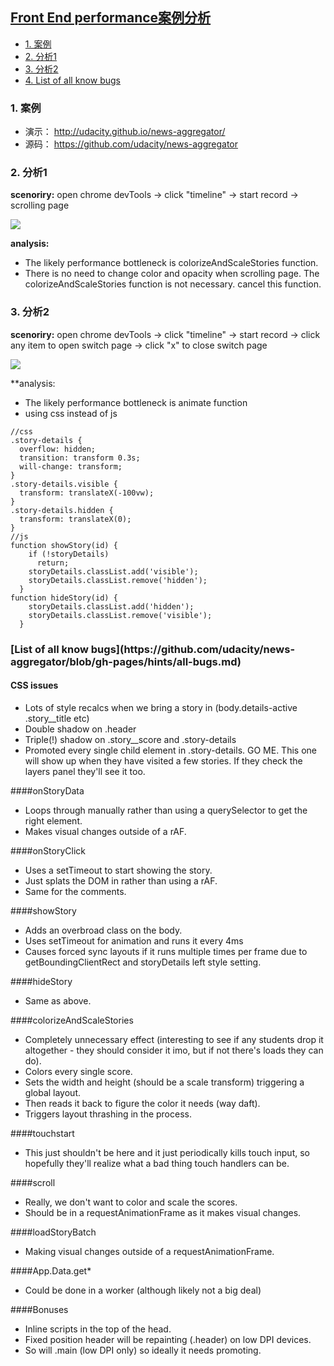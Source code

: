 ## [Front End performance案例分析](#top)

- [1. 案例](#案例)
- [2. 分析1](#分析1)
- [3. 分析2](#分析2)
- [4. List of all know bugs](#all-know-bugs)

<h3 id="案例">1. 案例</h3>

- 演示： http://udacity.github.io/news-aggregator/
- 源码： https://github.com/udacity/news-aggregator

<h3 id="分析1">2. 分析1</h3>

**scenoriry:** open chrome devTools -> click "timeline" -> start record -> scrolling page

![](http://i.imgur.com/pDDVIOz.png)

**analysis:**

- The likely performance bottleneck is colorizeAndScaleStories function. 
- There is no need to change color and opacity when scrolling page. The colorizeAndScaleStories function is not necessary. cancel this function.

<h3 id="分析2">3. 分析2</h3>

**scenoriry:** open chrome devTools -> click "timeline" -> start record -> click any item to open switch page -> click "x" to close switch page

![](http://i.imgur.com/izXjlxj.png)

**analysis:

- The likely performance bottleneck is animate function
- using css instead of js

```
//css
.story-details {
  overflow: hidden;
  transition: transform 0.3s;
  will-change: transform;
}
.story-details.visible {
  transform: translateX(-100vw);
}
.story-details.hidden {
  transform: translateX(0);
}
//js
function showStory(id) {
    if (!storyDetails)
      return;
    storyDetails.classList.add('visible');
    storyDetails.classList.remove('hidden');
  }
function hideStory(id) {
    storyDetails.classList.add('hidden');
    storyDetails.classList.remove('visible');
  }
```

<h3 id="all-know-bugs">[List of all know bugs](https://github.com/udacity/news-aggregator/blob/gh-pages/hints/all-bugs.md)</h3>

#### CSS issues

- Lots of style recalcs when we bring a story in (body.details-active .story__title etc)
- Double shadow on .header
- Triple(!) shadow on .story__score and .story-details
- Promoted every single child element in .story-details. GO ME. This one will show up when they have visited a few stories. If they check the layers panel they'll see it too.

####onStoryData

- Loops through manually rather than using a querySelector to get the right element.
- Makes visual changes outside of a rAF.

####onStoryClick

- Uses a setTimeout to start showing the story.
- Just splats the DOM in rather than using a rAF.
- Same for the comments.

####showStory

- Adds an overbroad class on the body.
- Uses setTimeout for animation and runs it every 4ms
- Causes forced sync layouts if it runs multiple times per frame due to getBoundingClientRect and storyDetails left style setting.

####hideStory

- Same as above.

####colorizeAndScaleStories

- Completely unnecessary effect (interesting to see if any students drop it altogether - they should consider it imo, but if not there's loads they can do).
- Colors every single score.
- Sets the width and height (should be a scale transform) triggering a global layout.
- Then reads it back to figure the color it needs (way daft).
- Triggers layout thrashing in the process.

####touchstart

- This just shouldn't be here and it just periodically kills touch input, so hopefully they'll realize what a bad thing touch handlers can be.

####scroll

- Really, we don't want to color and scale the scores.
- Should be in a requestAnimationFrame as it makes visual changes.

####loadStoryBatch

- Making visual changes outside of a requestAnimationFrame.

####App.Data.get*

- Could be done in a worker (although likely not a big deal)

####Bonuses

- Inline scripts in the top of the head.
- Fixed position header will be repainting (.header) on low DPI devices.
- So will .main (low DPI only) so ideally it needs promoting.
